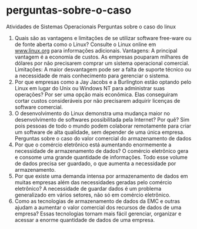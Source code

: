 # perguntas-sobre-o-caso
Atividades de Sistemas Operacionais 
Perguntas sobre o caso do linux
1. Quais são as vantagens e limitações de se utilizar software free-ware ou de fonte aberta como o Linux? Consulte o Linux online em www.linux.org para informações adicionais.
Vantagens: A principal vantagem é a economia de custos. As empresas pouparam milhares de dólares por não precisarem comprar um sistema operacional comercial.
Limitações: A maior desvantagem pode ser a falta de suporte técnico ou a necessidade de mais conhecimento para gerenciar o sistema.
3. Por que empresas como a Jay Jacobs e a Burlington estão optando pelo Linux em lugar do Unix ou Windows NT para administrar suas operações?
Por ser uma opção mais econômica. Elas conseguiram cortar custos consideráveis por não precisarem adquirir licenças de software comercial.
4. O desenvolvimento do Linux demonstra uma mudança maior no desenvolvimento de softwares possibilitada pela Internet? Por quê?
Sim pois pessoas de todo o mundo podem colaborar remotamente para criar um software de alta qualidade, sem depender de uma única empresa.
Perguntas sobre o caso do valor comercial do armazenamento de dados
1. Por que o comércio eletrônico está aumentando enormemente a necessidade de armazenamento de dados?
O comércio eletrônico gera e consome uma grande quantidade de informações. Todo esse volume de dados precisa ser guardado, o que aumenta a necessidade por armazenamento.
2. Por que existe uma demanda intensa por armazenamento de dados em muitas empresas além das necessidades geradas pelo comércio eletrônico?
A necessidade de guardar dados é um problema generalizado em vários setores, não só em comércio eletrônico.
3. Como as tecnologias de armazenamento de dados da EMC e outras ajudam a aumentar o valor comercial dos recursos de dados de uma empresa?
Essas tecnologias tornam mais fácil gerenciar, organizar e acessar a enorme quantidade de dados de uma empresa.
